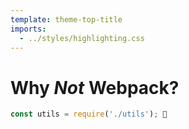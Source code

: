 ```yaml
---
template: theme-top-title
imports:
  - ../styles/highlighting.css
---
```


# Why _Not_ Webpack?

```js
const utils = require('./utils'); 🚫
```